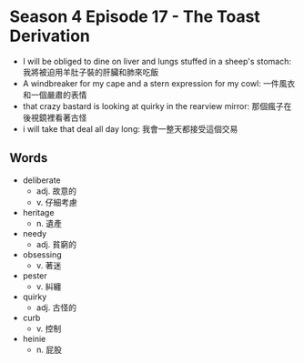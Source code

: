 # Season 4 Episode 17 - The Toast Derivation

- I will be obliged to dine on liver and lungs stuffed in a sheep's stomach: 我將被迫用羊肚子裝的肝臟和肺來吃飯
- A windbreaker for my cape and  a stern expression for my cowl: 一件風衣和一個嚴肅的表情
- that crazy bastard is looking at quirky in the rearview mirror: 那個瘋子在後視鏡裡看著古怪
- i will take that deal all day long: 我會一整天都接受這個交易

## Words

- deliberate
  - adj. 故意的
  - v. 仔細考慮
- heritage
  - n. 遺產
- needy
  - adj. 貧窮的
- obsessing
  - v. 著迷
- pester
  - v. 糾纏
- quirky
  - adj. 古怪的
- curb
  - v. 控制
- heinie
  - n. 屁股